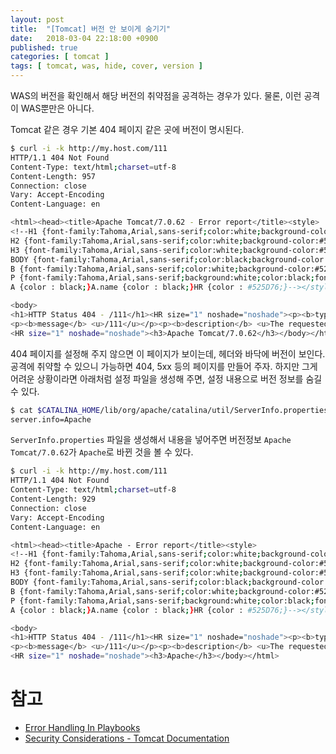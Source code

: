 ```yaml
---
layout: post
title:  "[Tomcat] 버전 안 보이게 숨기기"
date:   2018-03-04 22:18:00 +0900
published: true
categories: [ tomcat ]
tags: [ tomcat, was, hide, cover, version ]
---
```


WAS의 버전을 확인해서 해당 버전의 취약점을 공격하는 경우가 있다. 물론, 이런 공격이 WAS뿐만은 아니다.

Tomcat 같은 경우 기본 404 페이지 같은 곳에 버전이 명시된다.

```bash
$ curl -i -k http://my.host.com/111
HTTP/1.1 404 Not Found
Content-Type: text/html;charset=utf-8
Content-Length: 957
Connection: close
Vary: Accept-Encoding
Content-Language: en

<html><head><title>Apache Tomcat/7.0.62 - Error report</title><style>
<!--H1 {font-family:Tahoma,Arial,sans-serif;color:white;background-color:#525D76;font-size:22px;}
H2 {font-family:Tahoma,Arial,sans-serif;color:white;background-color:#525D76;font-size:16px;}
H3 {font-family:Tahoma,Arial,sans-serif;color:white;background-color:#525D76;font-size:14px;}
BODY {font-family:Tahoma,Arial,sans-serif;color:black;background-color:white;}
B {font-family:Tahoma,Arial,sans-serif;color:white;background-color:#525D76;}
P {font-family:Tahoma,Arial,sans-serif;background:white;color:black;font-size:12px;}
A {color : black;}A.name {color : black;}HR {color : #525D76;}--></style></head>

<body>
<h1>HTTP Status 404 - /111</h1><HR size="1" noshade="noshade"><p><b>type</b> Status report</p>
<p><b>message</b> <u>/111</u></p><p><b>description</b> <u>The requested resource is not available.</u></p>
<HR size="1" noshade="noshade"><h3>Apache Tomcat/7.0.62</h3></body></html>
```

404 페이지를 설정해 주지 않으면 이 페이지가 보이는데, 헤더와 바닥에 버전이 보인다. 공격에 취약할 수 있으니 가능하면 404, 5xx 등의 페이지를 만들어 주자. 하지만 그게 어려운 상황이라면 아래처럼 설정 파일을 생성해 주면, 설정 내용으로 버전 정보를 숨길 수 있다.

```bash
$ cat $CATALINA_HOME/lib/org/apache/catalina/util/ServerInfo.properties
server.info=Apache
```

`ServerInfo.properties` 파일을 생성해서 내용을 넣어주면 버전정보 `Apache Tomcat/7.0.62`가 `Apache`로 바뀐 것을 볼 수 있다.

```bash
$ curl -i -k http://my.host.com/111
HTTP/1.1 404 Not Found
Content-Type: text/html;charset=utf-8
Content-Length: 929
Connection: close
Vary: Accept-Encoding
Content-Language: en

<html><head><title>Apache - Error report</title><style>
<!--H1 {font-family:Tahoma,Arial,sans-serif;color:white;background-color:#525D76;font-size:22px;}
H2 {font-family:Tahoma,Arial,sans-serif;color:white;background-color:#525D76;font-size:16px;}
H3 {font-family:Tahoma,Arial,sans-serif;color:white;background-color:#525D76;font-size:14px;}
BODY {font-family:Tahoma,Arial,sans-serif;color:black;background-color:white;}
B {font-family:Tahoma,Arial,sans-serif;color:white;background-color:#525D76;}
P {font-family:Tahoma,Arial,sans-serif;background:white;color:black;font-size:12px;}
A {color : black;}A.name {color : black;}HR {color : #525D76;}--></style> </head>

<body>
<h1>HTTP Status 404 - /111</h1><HR size="1" noshade="noshade"><p><b>type</b> Status report</p>
<p><b>message</b> <u>/111</u></p><p><b>description</b> <u>The requested resource is not available.</u></p>
<HR size="1" noshade="noshade"><h3>Apache</h3></body></html>
```


# 참고

- [Error Handling In Playbooks](http://docs.ansible.com/ansible/latest/playbooks_error_handling.html)
- [Security Considerations - Tomcat Documentation](http://tomcat.apache.org/tomcat-8.5-doc/security-howto.html)
